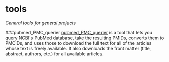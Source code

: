 # tools
*General tools for general projects*

###pubmed_PMC_querier
[pubmed_PMC_querier]() is a tool that lets you query NCBI's PubMed database, take the resulting PMIDs, converts them to PMCIDs, and uses those to download the full text for all of the articles whose text is freely available. It also downloads the front matter (title, abstract, authors, etc.) for all available articles.
